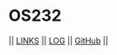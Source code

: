 # OS232

|| [LINKS](LINKS/) || [LOG](TXT/mylog.txt) || [GitHub](https://github.com/jeanxwang/os232/) ||

